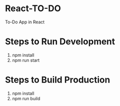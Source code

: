# React-TO-DO
To-Do App in React

# Steps to Run Development

1. npm install
2. npm run start

# Steps to Build Production  
1. npm install
2. npm run build

